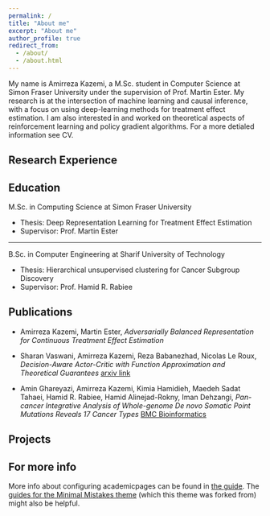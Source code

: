 ```yaml
---
permalink: /
title: "About me"
excerpt: "About me"
author_profile: true
redirect_from: 
  - /about/
  - /about.html
---
```



My name is Amirreza Kazemi, a M.Sc. student in Computer Science at Simon Fraser University under the supervision of Prof. Martin Ester. 
My research is at the intersection of machine learning and causal inference, with a focus on using deep-learning methods for treatment effect estimation. I am also interested in and worked on theoretical aspects of reinforcement learning and policy gradient algorithms. For a more detialed information see CV.


Research Experience
----


Education
----
M.Sc. in Computing Science at Simon Fraser University
  - Thesis: Deep Representation Learning for Treatment Effect Estimation 
  - Supervisor: Prof. Martin Ester
------


B.Sc. in Computer Engineering at Sharif University of Technology
  - Thesis: Hierarchical unsupervised clustering for Cancer Subgroup Discovery
  - Supervisor: Prof. Hamid R. Rabiee


Publications
----
- Amirreza Kazemi, Martin Ester,
*Adversarially Balanced Representation for Continuous Treatment Effect Estimation*

- Sharan Vaswani, Amirreza Kazemi, Reza Babanezhad, Nicolas Le Roux,
*Decision-Aware Actor-Critic with Function Approximation and Theoretical Guarantees* [arxiv link](https://arxiv.org/abs/2305.15249)

- Amin Ghareyazi, Amirreza Kazemi, Kimia Hamidieh, Maedeh Sadat Tahaei, Hamid R. Rabiee, Hamid Alinejad-Rokny, Iman Dehzangi,
*Pan-cancer Integrative Analysis of Whole-genome De novo Somatic Point Mutations Reveals 17 Cancer Types* [BMC Bioinformatics](https://bmcbioinformatics.biomedcentral.com/articles/10.1186/s12859-022-04840-6)




Projects
----


For more info
------
More info about configuring academicpages can be found in [the guide](https://academicpages.github.io/markdown/). The [guides for the Minimal Mistakes theme](https://mmistakes.github.io/minimal-mistakes/docs/configuration/) (which this theme was forked from) might also be helpful.

